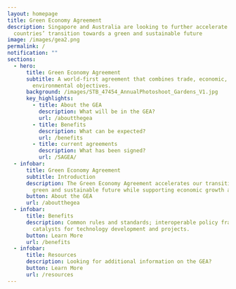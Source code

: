 ```yaml
---
layout: homepage
title: Green Economy Agreement
description: Singapore and Australia are looking to further accelerate both
  countries’ transition towards a green and sustainable future
image: /images/gea2.png
permalink: /
notification: ""
sections:
  - hero:
      title: Green Economy Agreement
      subtitle: A world-first agreement that combines trade, economic, and
        environmental objectives.
      background: /images/STB_47454_AnnualPhotoshoot_Gardens_V1.jpg
      key_highlights:
        - title: About the GEA
          description: What will be in the GEA?
          url: /aboutthegea
        - title: Benefits
          description: What can be expected?
          url: /benefits
        - title: current agreements
          description: What has been signed?
          url: /SAGEA/
  - infobar:
      title: Green Economy Agreement
      subtitle: Introduction
      description: The Green Economy Agreement accelerates our transition towards a
        green and sustainable future while supporting economic growth and jobs.
      button: About the GEA
      url: /aboutthegea
  - infobar:
      title: Benefits
      description: Common rules and standards; interoperable policy frameworks; and
        catalysts for technology development and projects.
      button: Learn More
      url: /benefits
  - infobar:
      title: Resources
      description: Looking for additional information on the GEA?
      button: Learn More
      url: /resources
---
```

